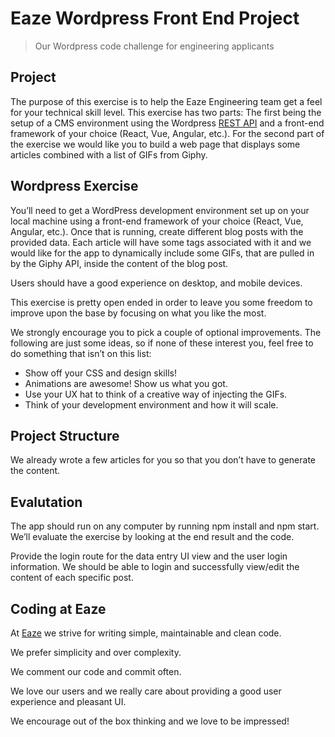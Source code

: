 # Eaze Wordpress Front End Project

> Our Wordpress code challenge for engineering applicants

## Project

The purpose of this exercise is to help the Eaze Engineering team get a feel for your technical skill level. This exercise has two parts: The first being the setup of a CMS environment using the Wordpress [REST API](https://developer.wordpress.org/rest-api/) and a front-end framework of your choice (React, Vue, Angular, etc.). For the second part of the exercise we would like you to build a web page that displays some articles combined with a list of GIFs from Giphy.

## Wordpress Exercise

You’ll need to get a WordPress development environment set up on your local machine using a front-end framework of your choice (React, Vue, Angular, etc.). Once that is running, create different blog posts with the provided data. Each article will have some tags associated with it and we would like for the app to dynamically include some GIFs, that are pulled in by the Giphy API, inside the content of the blog post.

Users should have a good experience on desktop, and mobile devices.

This exercise is pretty open ended in order to leave you some freedom to improve upon the base by focusing on what you like the most.

We strongly encourage you to pick a couple of optional improvements. The following are just some ideas, so if none of these interest you, feel free to do something that isn’t on this list:

- Show off your CSS and design skills!
- Animations are awesome! Show us what you got.
- Use your UX hat to think of a creative way of injecting the GIFs.
- Think of your development environment and how it will scale.

## Project Structure

We already wrote a few articles for you so that you don’t have to generate the content.

## Evalutation

The app should run on any computer by running npm install and npm start. We’ll evaluate the exercise by looking at the end result and the code.

Provide the login route for the data entry UI view and the user login information. We should be able to login and successfully view/edit the content of each specific post.


## Coding at Eaze

At [Eaze](https://www.eaze.com) we strive for writing simple, maintainable and clean code.

We prefer simplicity and over complexity.

We comment our code and commit often.

We love our users and we really care about providing a good user experience and pleasant UI.

We encourage out of the box thinking and we love to be impressed!